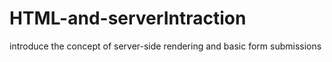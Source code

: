 # HTML-and-serverIntraction
introduce the concept of server-side rendering and basic form submissions 

